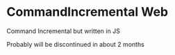 # CommandIncremental Web
Command Incremental but written in JS

Probably will be discontinued in about 2 months
